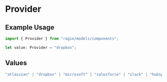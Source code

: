 # Provider

## Example Usage

```typescript
import { Provider } from "ragie/models/components";

let value: Provider = "dropbox";
```

## Values

```typescript
"atlassian" | "dropbox" | "microsoft" | "salesforce" | "slack" | "hubspot"
```